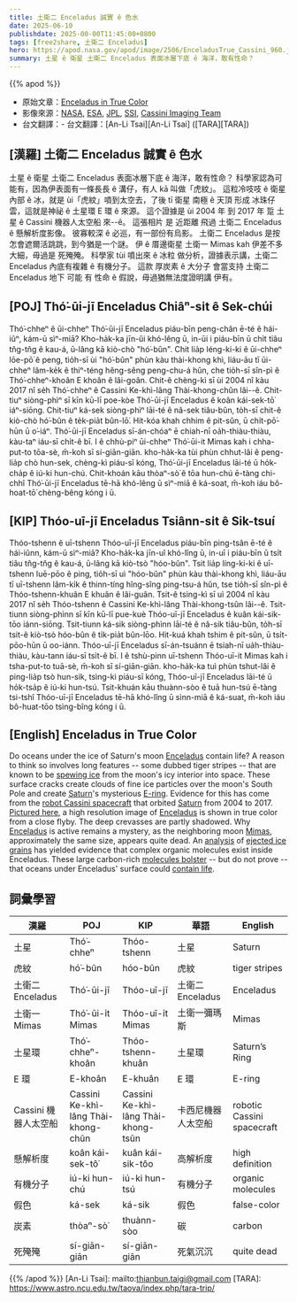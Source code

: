 ```yaml
---
title: 土衛二 Enceladus 誠實 ê 色水
date: 2025-06-10
publishdate: 2025-00-00T11:45:00+0800
tags: [free2share, 土衛二 Enceladus]
hero: https://apod.nasa.gov/apod/image/2506/EnceladusTrue_Cassini_960.jpg
summary: 土星 ê 衛星 土衛二 Enceladus 表面冰層下底 ê 海洋，敢有性命？
---
```


{{% apod %}}

- 原始文章：[Enceladus in True Color](https://apod.nasa.gov/apod/ap250610.html)
- 影像來源：[NASA](https://www.nasa.gov/), [ESA](https://www.esa.int/), [JPL](https://www.jpl.nasa.gov/), [SSI](https://www.spacescience.org/), [Cassini Imaging Team](http://ciclops.org/)
- 台文翻譯：- 台文翻譯：[An-Li Tsai][An-Li Tsai] ([TARA][TARA])

## [漢羅] 土衛二 Enceladus 誠實 ê 色水
土星 ê 衛星 土衛二 Enceladus 表面冰層下底 ê 海洋，敢有性命？
科學家認為可能有，因為伊表面有一條長長 ê 溝仔，有人 kā 叫做「虎紋」。
這粒冷吱吱 ê 衛星內部 ê 冰，就是 ùi「虎紋」噴到太空去，了後 tī 衛星 南極 ê 天頂 形成 冰珠仔雲，這就是神祕 ê 土星環 E 環 ê 來源。
這个證據是 ùi 2004 年 到 2017 年 踅 土星 ê Cassini 機器人太空船 來-⁠-ê。
這張相片 是 近距離 飛過 土衛二 Enceladus ê 懸解析度影像。
彼寡較深 ê 必巡，有一部份有烏影。
土衛二 Enceladus 是按怎會遮爾活跳跳，到今猶是一个謎。
伊 ê 厝邊衛星 土衛一 Mimas kah 伊差不多大細，毋過是 死殗殗。
科學家 tùi 噴出來 ê 冰粒 做分析，證據表示講，土衛二 Enceladus 內底有複雜 ê 有機分子。
這款 厚炭素 ê 大分子 會當支持 土衛二 Enceladus 地下 可能 有 性命 ê 假說，毋過猶無法度證明講 伊有。

## [POJ] Thó͘-ūi-jī Enceladus Chiâⁿ-si̍t ê Sek-chúi
Thó͘-chheⁿ ê ūi-chheⁿ Thó͘-ūi-jī Enceladus piáu-bīn peng-chân ē-té ê hái-iûⁿ, kám-ū sìⁿ-miā?
Kho-ha̍k-ka jīn-ûi khó-lêng ū, in-ūi i piáu-bīn ū chi̍t tiâu tn̂g-tn̂g ê kau-á, ū-lâng kā kiò-chò "hó͘-bûn".
Chit lia̍p léng-ki-ki ê ūi-chheⁿ lōe-pō͘ ê peng, tio̍h-sī ùi "hó͘-bûn" phùn kàu thài-khong khì, liáu-āu tī ūi-chheⁿ lâm-ke̍k ê thiⁿ-téng hêng-sêng peng-chu-á hûn, che tio̍h-sī sîn-pì ê Thó͘-chheⁿ-khoân E khoân ê lâi-goân.
Chit-ê chèng-kì sī ùi 2004 nî kàu 2017 nî se̍h Thó͘-chheⁿ ê Cassini Ke-khì-lâng Thài-khong-chûn lâi--ê.
Chit-tiuⁿ siòng-phìⁿ sī kīn kū-lī poe-kòe Thó͘-ūi-jī Enceladus ê koân kái-sek-tō͘ iáⁿ-siōng.
Chit-tiuⁿ ká-sek siòng-phìⁿ lāi-té ê nâ-sek tiâu-bûn, to̍h-sī chit-ê kiò-chò hó͘-bûn ê te̍k-pia̍t bûn-lō͘.
Hit-kóa khah chhim ê pit-sûn, ū chi̍t-pō͘-hūn ū o͘-iáⁿ.
Thó͘-ūi-jī Enceladus sī-án-chóaⁿ ē chiah-nī oa̍h-thiàu-thiàu, kàu-taⁿ iáu-sī chi̍t-ê bī.
I ê chhù-piⁿ ūi-chheⁿ Thó͘-ūi-it Mimas kah i chha-put-to tōa-sè, m̄-koh sī sí-giān-giān.
kho-ha̍k-ka tùi phùn chhut-lâi ê peng-lia̍p chò hun-sek, chèng-kì piáu-sī kóng, Thó͘-ūi-jī Enceladus lāi-té ū ho̍k-cha̍p ê iú-ki hun-chú.
Chit-khoán kāu thòaⁿ-sò͘ ê tōa hun-chú ē-tàng chi-chhî Thó͘-ūi-jī Enceladus tē-hā khó-lêng ū sìⁿ-miā ê ká-soat, m̄-koh iáu bô-hoat-tō͘ chèng-bêng kóng i ū.

## [KIP] Thóo-uī-jī Enceladus Tsiânn-si̍t ê Sik-tsuí
Thóo-tshenn ê uī-tshenn Thóo-uī-jī Enceladus piáu-bīn ping-tsân ē-té ê hái-iûnn, kám-ū sìⁿ-miā?
Kho-ha̍k-ka jīn-uî khó-lîng ū, in-uī i piáu-bīn ū tsi̍t tiâu tn̂g-tn̂g ê kau-á, ū-lâng kā kiò-tsò "hóo-bûn".
Tsit lia̍p líng-ki-ki ê uī-tshenn luē-pōo ê ping, tio̍h-sī uì "hóo-bûn" phùn kàu thài-khong khì, liáu-āu tī uī-tshenn lâm-ki̍k ê thinn-tíng hîng-sîng ping-tsu-á hûn, tse tio̍h-sī sîn-pì ê Thóo-tshenn-khuân E khuân ê lâi-guân.
Tsit-ê tsìng-kì sī uì 2004 nî kàu 2017 nî se̍h Thóo-tshenn ê Cassini Ke-khì-lâng Thài-khong-tsûn lâi--ê.
Tsit-tiunn siòng-phìnn sī kīn kū-lī pue-kuè Thóo-uī-jī Enceladus ê kuân kái-sik-tōo iánn-siōng.
Tsit-tiunn ká-sik siòng-phìnn lāi-té ê nâ-sik tiâu-bûn, to̍h-sī tsit-ê kiò-tsò hóo-bûn ê ti̍k-pia̍t bûn-lōo.
Hit-kuá khah tshim ê pit-sûn, ū tsi̍t-pōo-hūn ū oo-iánn.
Thóo-uī-jī Enceladus sī-án-tsuánn ē tsiah-nī ua̍h-thiàu-thiàu, kàu-tann iáu-sī tsi̍t-ê bī.
I ê tshù-pinn uī-tshenn Thóo-uī-it Mimas kah i tsha-put-to tuā-sè, m̄-koh sī sí-giān-giān.
kho-ha̍k-ka tuì phùn tshut-lâi ê ping-lia̍p tsò hun-sik, tsìng-kì piáu-sī kóng, Thóo-uī-jī Enceladus lāi-té ū ho̍k-tsa̍p ê iú-ki hun-tsú.
Tsit-khuán kāu thuànn-sòo ê tuā hun-tsú ē-tàng tsi-tshî Thóo-uī-jī Enceladus tē-hā khó-lîng ū sìnn-miā ê ká-suat, m̄-koh iáu bô-huat-tōo tsìng-bîng kóng i ū.

## [English] Enceladus in True Color
Do oceans under the ice of Saturn's moon [Enceladus][Enceladus] contain life?
A reason to think so involves long features -- some dubbed tiger stripes -- that are known to be [spewing ice][spewing ice] from the moon's icy interior into space.
These surface cracks create clouds of fine ice particles over the moon's South Pole and create [Saturn][Saturn]'s mysterious [E-ring][E-ring].
Evidence for this has come from the [robot Cassini spacecraft][robot Cassini spacecraft] that orbited [Saturn][Saturn] from 2004 to 2017.
[Pictured here][Pictured here], a high resolution image of [Enceladus][Enceladus] is shown in true color from a close flyby.
The deep crevasses are partly shadowed.
Why [Enceladus][Enceladus] is active remains a mystery, as the neighboring moon [Mimas][Mimas], approximately the same size, appears quite dead.
An [analysis][analysis] of [ejected ice grains][ejected ice grains] has yielded evidence that complex organic molecules exist inside Enceladus.
These large carbon-rich [molecules bolster][molecules bolster] -- but do not prove -- that oceans under Enceladus' surface could [contain life][contain life].

## 詞彙學習
|漢羅|POJ|KIP|華語|English|
|-|-|-|-|-|
|土星|Thó͘-chheⁿ|Thóo-tshenn|土星|Saturn|
|虎紋|hó͘-bûn|hóo-bûn|虎紋|tiger stripes|
|土衛二 Enceladus|Thó͘-ūi-jī|Thóo-uī-jī|土衛二 Enceladus|Enceladus|
|土衛一 Mimas|Thó͘-ūi-i̍t Mimas|Thóo-uī-i̍t Mimas|土衛一彌瑪斯|Mimas|
|土星環|Thó͘-chheⁿ-khoân|Thóo-tshenn-khuân|土星環|Saturn’s Ring|
|E 環|E-khoân|E-khuân|E 環|E-ring|
|Cassini 機器人太空船|Cassini Ke-khì-lâng Thài-khong-chûn|Cassini Ke-khì-lâng Thài-khong-tsûn|卡西尼機器人太空船|robotic Cassini spacecraft|
|懸解析度|koân kái-sek-tô͘|kuân kái-sik-tôo|高解析度|high definition|
|有機分子|iú-ki hun-chú|iú-ki hun-tsú|有機分子|organic molecules|
|假色|ká-sek|ká-sik|假色|false-color|
|炭素|thòaⁿ-sò͘|thuànn-sòo|碳|carbon|
|死殗殗|sí-giān-giān|sí-giān-giān|死氣沉沉|quite dead|

{{% /apod %}}
[An-Li Tsai]: mailto:thianbun.taigi@gmail.com
[TARA]: https://www.astro.ncu.edu.tw/taova/index.php/tara-trip/

[copyright]: https://apod.nasa.gov/apod/fap/lib/about_apod.html#srapply
[License3]: https://creativecommons.org/licenses/by-nc-nd/3.0/
[License2]:https://creativecommons.org/licenses/by-nc-nd/2.0/

[Enceladus]:https://science.nasa.gov/saturn/moons/enceladus/
[spewing ice]:https://apod.nasa.gov/apod/ap071013.html
[Saturn]:https://science.nasa.gov/saturn/
[E-ring]:https://apod.nasa.gov/apod/ap070327.html
[robot Cassini spacecraft]:https://science.nasa.gov/mission/cassini/spacecraft/cassini-orbiter/
[Saturn]:https://en.wikipedia.org/wiki/Saturn
[Pictured here]:https://photojournal.jpl.nasa.gov/catalog/PIA17202
[Enceladus]:https://solarsystem.nasa.gov/moons/saturn-moons/enceladus/in-depth/
[Enceladus]:https://science.nasa.gov/saturn/moons/enceladus/
[Mimas]:https://apod.nasa.gov/apod/ap141021.html
[analysis]:https://www.jpl.nasa.gov/news/complex-organics-bubble-up-from-enceladus/
[ejected ice grains]:https://apod.nasa.gov/apod/ap170416.html
[molecules bolster]:https://gizmodo.com/the-discovery-of-complex-organic-molecules-on-saturn-s-1827173141
[contain life]:https://www.nasa.gov/missions/cassini/nasa-cassini-data-reveals-building-block-for-life-in-enceladus-ocean/
